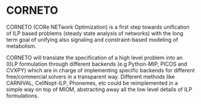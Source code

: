 # CORNETO

CORNETO (CORe NETwork Optimization) is a first step towards unification of ILP based problems (steady state analysis of networks) with the long term goal of unifying also signaling and constraint-based modeling of metabolism.

CORNETO will translate the specification of a high level problem into an (I)LP formulation through different backends (e.g Python-MIP, PICOS and CVXPY) which are in charge of implementing specific backends for different free/commercial solvers in a transparent way. Different methods like CARNIVAL, CellNopt-ILP, Phonemes, etc could be reimplemented in a simple way on top of MIOM, abstracting away all the low level details of ILP formulations.



